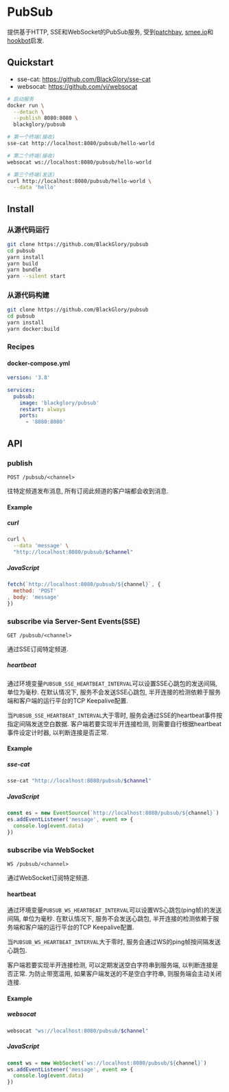 # PubSub
提供基于HTTP, SSE和WebSocket的PubSub服务,
受到[patchbay], [smee.io]和[hookbot]启发.

[patchbay]: https://patchbay.pub/
[smee.io]: https://smee.io/
[hookbot]: https://github.com/sensiblecodeio/hookbot

## Quickstart
- sse-cat: https://github.com/BlackGlory/sse-cat
- websocat: https://github.com/vi/websocat

```sh
# 启动服务
docker run \
  --detach \
  --publish 8080:8080 \
  blackglory/pubsub

# 第一个终端(接收)
sse-cat http://localhost:8080/pubsub/hello-world

# 第二个终端(接收)
websocat ws://localhost:8080/pubsub/hello-world

# 第三个终端(发送)
curl http://localhost:8080/pubsub/hello-world \
  --data 'hello'
```

## Install
### 从源代码运行
```sh
git clone https://github.com/BlackGlory/pubsub
cd pubsub
yarn install
yarn build
yarn bundle
yarn --silent start
```

### 从源代码构建
```sh
git clone https://github.com/BlackGlory/pubsub
cd pubsub
yarn install
yarn docker:build
```

### Recipes
#### docker-compose.yml
```yaml
version: '3.8'

services:
  pubsub:
    image: 'blackglory/pubsub'
    restart: always
    ports:
      - '8080:8080'
```

## API
### publish
`POST /pubsub/<channel>`

往特定频道发布消息, 所有订阅此频道的客户端都会收到消息.

#### Example
##### curl
```sh
curl \
  --data 'message' \
  "http://localhost:8080/pubsub/$channel"
```

##### JavaScript
```js
fetch(`http://localhost:8080/pubsub/${channel}`, {
  method: 'POST'
, body: 'message'
})
```

### subscribe via Server-Sent Events(SSE)
`GET /pubsub/<channel>`

通过SSE订阅特定频道.

##### heartbeat
通过环境变量`PUBSUB_SSE_HEARTBEAT_INTERVAL`可以设置SSE心跳包的发送间隔, 单位为毫秒.
在默认情况下, 服务不会发送SSE心跳包,
半开连接的检测依赖于服务端和客户端的运行平台的TCP Keepalive配置.

当`PUBSUB_SSE_HEARTBEAT_INTERVAL`大于零时,
服务会通过SSE的heartbeat事件按指定间隔发送空白数据.
客户端若要实现半开连接检测, 则需要自行根据heartbeat事件设定计时器, 以判断连接是否正常.

#### Example
##### sse-cat
```sh
sse-cat "http://localhost:8080/pubsub/$channel"
```

##### JavaScript
```js
const es = new EventSource(`http://localhost:8080/pubsub/${channel}`)
es.addEventListener('message', event => {
  console.log(event.data)
})
```

### subscribe via WebSocket
`WS /pubsub/<channel>`

通过WebSocket订阅特定频道.

#### heartbeat
通过环境变量`PUBSUB_WS_HEARTBEAT_INTERVAL`可以设置WS心跳包(ping帧)的发送间隔, 单位为毫秒.
在默认情况下, 服务不会发送心跳包,
半开连接的检测依赖于服务端和客户端的运行平台的TCP Keepalive配置.

当`PUBSUB_WS_HEARTBEAT_INTERVAL`大于零时,
服务会通过WS的ping帧按间隔发送心跳包.

客户端若要实现半开连接检测, 可以定期发送空白字符串到服务端, 以判断连接是否正常.
为防止带宽滥用, 如果客户端发送的不是空白字符串, 则服务端会主动关闭连接.

#### Example
##### websocat
```sh
websocat "ws://localhost:8080/pubsub/$channel"
```

##### JavaScript
```js
const ws = new WebSocket(`ws://localhost:8080/pubsub/${channel}`)
ws.addEventListener('message', event => {
  console.log(event.data)
})
```
